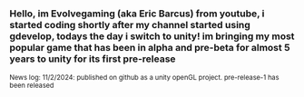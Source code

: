 <h3>Hello, im Evolvegaming (aka Eric Barcus) from youtube, i started coding shortly after my channel started using gdevelop, todays the day i switch to unity! im bringing my most popular game that has been in alpha and pre-beta for almost 5 years to unity for its first pre-release</h3>


<p><small>News log: 11/2/2024: published on github as a unity openGL project. pre-release-1 has been released</small></p>
